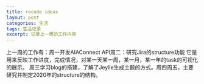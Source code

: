 ```yaml
---
title: recode ideas
layout: post
categories: 生活
tags: 生活记录
excerpt: 记录上一周的工作内容
---
```

上一周的工作有：周一开发AIAConnect API周二：研究Jira的structure功能
它是用来反映工作进度，完成情况，对某一天某一周，某一月，某一年的task的可视化的展示。
周三学习blog的搭建，了解了Jeylle生成主题的方式。周四周五，主要研究并制定2020年的structure的结构。


